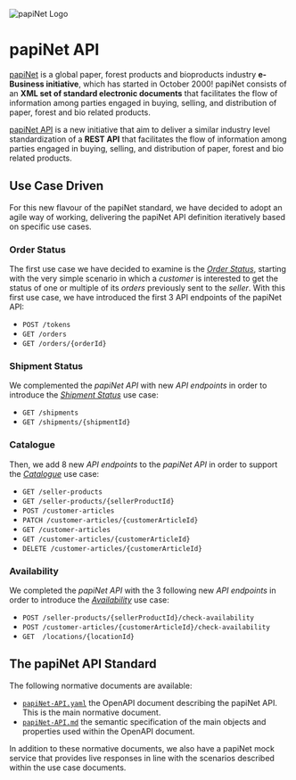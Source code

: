 <!-- markdownlint-disable MD041 -->

![papiNet Logo](./papinet-logo.jpg)

# papiNet API

[papiNet](http://www.papinet.org) is a global paper, forest products and bioproducts industry **e-Business initiative**, which has started in October 2000! papiNet consists of an **XML set of standard electronic documents** that facilitates the flow of information among parties engaged in buying, selling, and distribution of paper, forest and bio related products.

[papiNet API](https://github.com/papinet/papiNet-API) is a new initiative that aim to deliver a similar industry level standardization of a **REST API** that facilitates the flow of information among parties engaged in buying, selling, and distribution of paper, forest and bio related products.

## Use Case Driven

For this new flavour of the papiNet standard, we have decided to adopt an agile way of working, delivering the papiNet API definition iteratively based on specific use cases.

### Order Status

The first use case we have decided to examine is the [_Order Status_](1.3.0/order-status.md), starting with the very simple scenario in which a _customer_ is interested to get the status of one or multiple of its _orders_ previously sent to the _seller_. With this first use case, we have introduced the first 3 API endpoints of the papiNet API:

* `POST /tokens`
* `GET /orders`
* `GET /orders/{orderId}`

### Shipment Status

We complemented the _papiNet API_ with new _API endpoints_ in order to introduce the [_Shipment Status_](1.3.0/shipment-status.md) use case:

* `GET /shipments`
* `GET /shipments/{shipmentId}`

### Catalogue

Then, we add 8 new _API endpoints_ to the _papiNet API_ in order to support the [_Catalogue_](1.3.0/catalogue.md) use case:

* `GET /seller-products`
* `GET /seller-products/{sellerProductId}`
* `POST /customer-articles`
* `PATCH /customer-articles/{customerArticleId}`
* `GET /customer-articles`
* `GET /customer-articles/{customerArticleId}`
* `DELETE /customer-articles/{customerArticleId}`

### Availability

We completed the _papiNet API_ with the 3 following new _API endpoints_ in order to introduce the [_Availability_](1.3.0/availability.md) use case:

* `POST /seller-products/{sellerProductId}/check-availability`
* `POST /customer-articles/{customerArticleId}/check-availability`
* `GET  /locations/{locationId}`

## The papiNet API Standard

The following normative documents are available:

* [`papiNet-API.yaml`](1.3.0/papiNet-API.yaml) the OpenAPI document describing the papiNet API. This is the main normative document.
* [`papiNet-API.md`](1.3.0/papiNet-API.md) the semantic specification of the main objects and properties used within the OpenAPI document.

In addition to these normative documents, we also have a papiNet mock service that provides live responses in line with the scenarios described within the use case documents.
